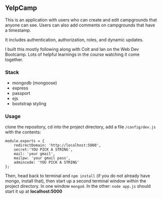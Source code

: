 ## YelpCamp

This is an application with users who can create and edit campgrounds that anyone can see. Users can also add comments on campgrounds that have a timestamp.

It includes authentication, authorization, roles, and dynamic updates.

I built this mostly following along with Colt and Ian on the Web Dev Bootcamp. Lots of helpful learnings in the course watching it come together.  

### Stack

+ mongodb (mongoose)
+ express
+ passport
+ ejs
+ bootstrap styling

### Usage

clone the repository, cd into the project directory, add a file `/config/dev.js` with the contents:

```
module.exports = {
    redirectDomain: 'http://localhost:5000',
    secret:'YOU PICK A STRING',
    mail: 'your gmail',
    mailpw: 'your gmail pass',
    admincode: 'YOU PICK A STRING'
};

```

Then, head back to terminal and `npm install` (if you do not already have mongo, install that), then start up a second terminal window within the project directory. In one window `mongod`. In the other: `node app.js` should start it up at **localhost:5000**
